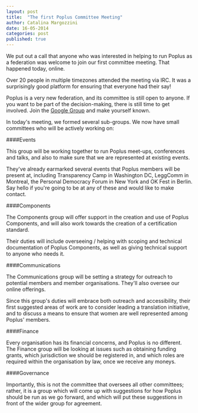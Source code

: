```yaml
---
layout: post
title:  "The first Poplus Committee Meeting"
author: Catalina Margozzini
date: 16-05-2014
categories: post
published: true
---
```


We put out a call that anyone who was interested in helping to run Poplus as a federation was welcome to join our first committee meeting. That happened today, online. 

Over 20 people in multiple timezones attended the meeting via IRC. It was a surprisingly good platform for ensuring that everyone had their say!

Poplus is a very new federation, and its committee is still open to anyone. If you want to be part of the decision-making, there is still time to get involved. Join the [Google Group](https://groups.google.com/forum/#!forum/poplus) and make yourself known.

In today's meeting, we formed several sub-groups. We now have small committees who will be actively working on:

####Events

This group will be working together to run Poplus meet-ups, conferences and talks, and also to make sure that we are represented at existing events.

They've already earmarked several events that Poplus members will be present at, including Transparency Camp in Washington DC, LeggComm in Montreal,  the Personal Democracy Forum in New York and OK Fest in Berlin. Say hello if you're going to be at any of these and would like to make contact.

####Components

The Components group will offer support in the creation and use of Poplus Components, and will also work towards the creation of a certification standard.

Their duties will include overseeing / helping with scoping and technical documentation of Poplus Components, as well as giving technical support to anyone who needs it.

####Communications

The Communications group will be setting a strategy for outreach to potential members and member organisations. They'll also oversee our online offerings.

Since this group's duties will embrace both outreach and accessibility, their first suggested areas of work are to consider leading a translation initiative, and to discuss a means to ensure that women are well represented among Poplus' members.

####Finance

Every organisation has its financial concerns, and Poplus is no different. The Finance group will be looking at issues such as obtaining funding grants, which jurisdiction we should be registered in, and which roles are required within the organisation by law, once we receive any moneys.

####Governance

Importantly, this is not the committee that oversees all other committees; rather, it is a group which will come up with suggestions for how Poplus should be run as we go forward, and which will put these suggestions in front of the wider group for agreement.
